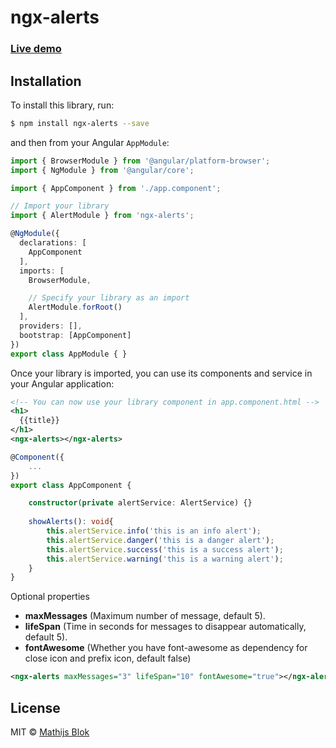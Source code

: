 # ngx-alerts

### [Live demo](http://www.mathijsblok.com/alerts-demo)

## Installation

To install this library, run:

```bash
$ npm install ngx-alerts --save
```

and then from your Angular `AppModule`:

```typescript
import { BrowserModule } from '@angular/platform-browser';
import { NgModule } from '@angular/core';

import { AppComponent } from './app.component';

// Import your library
import { AlertModule } from 'ngx-alerts';

@NgModule({
  declarations: [
    AppComponent
  ],
  imports: [
    BrowserModule,

    // Specify your library as an import
    AlertModule.forRoot()
  ],
  providers: [],
  bootstrap: [AppComponent]
})
export class AppModule { }
```

Once your library is imported, you can use its components and service in your Angular application:

```xml
<!-- You can now use your library component in app.component.html -->
<h1>
  {{title}}
</h1>
<ngx-alerts></ngx-alerts>
```

```typescript
@Component({
    ...
})
export class AppComponent {

    constructor(private alertService: AlertService) {}
    
    showAlerts(): void{
        this.alertService.info('this is an info alert');
        this.alertService.danger('this is a danger alert');
        this.alertService.success('this is a success alert');
        this.alertService.warning('this is a warning alert');
    }    
}
```



Optional properties

* __maxMessages__ (Maximum number of message, default 5).
* __lifeSpan__ (Time in seconds for messages to disappear automatically, default 5).
* __fontAwesome__ (Whether you have font-awesome as dependency for close icon and prefix icon, default false)
 
 ```xml
 <ngx-alerts maxMessages="3" lifeSpan="10" fontAwesome="true"></ngx-alerts>
 ````

## License

MIT © [Mathijs Blok](mailto:info@mathijsblok.com)
